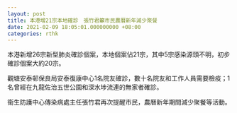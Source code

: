 ```yaml
---
layout: post
title: 本港增21宗本地確診　張竹君籲市民農曆新年減少聚餐
date: 2021-02-09 18:05:01.000000000 +08:00
categories: rthk
---
```


本港新增26宗新型肺炎確診個案，本地個案佔21宗，其中5宗感染源頭不明，初步確診個案大約20宗。

觀塘安泰邨保良局安泰復康中心1名院友確診，數十名院友和工作人員需要檢疫；1名曾經在九龍佐治五世公園和深水埗流連的無家者確診。

衞生防護中心傳染病處主任張竹君再次提醒市民，農曆新年期間減少聚餐等活動。
